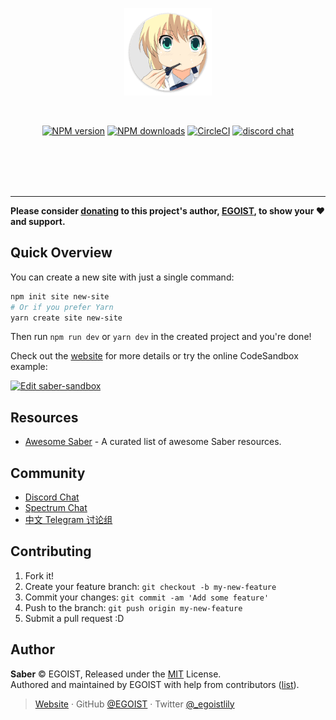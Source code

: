 <br><br>

<p align="center">
<a href="https://saber.land"><img width="140" src="./website/images/logo.png" alt="saber logo"></a>
</p>
<br>

<p align="center"><a href="https://npmjs.com/package/saber"><img src="https://flat.badgen.net/npm/v/saber" alt="NPM version"></a> <a href="https://npmjs.com/package/saber"><img src="https://flat.badgen.net/npm/dm/saber" alt="NPM downloads"></a> <a href="https://circleci.com/gh/egoist/saber/tree/master"><img src="https://flat.badgen.net/circleci/github/egoist/saber/master" alt="CircleCI"></a> <a href="https://chat.saber.land"><img alt="discord chat" src="https://flat.badgen.net/badge/chat/on%20discord/7289da"></a></p>

<br><br><br><br>

---

**Please consider [donating](https://www.patreon.com/egoist) to this project's author, [EGOIST](#author), to show your ❤️ and support.**

## Quick Overview

You can create a new site with just a single command:

```bash
npm init site new-site
# Or if you prefer Yarn
yarn create site new-site
```

Then run `npm run dev` or `yarn dev` in the created project and you're done!

Check out the [website](https://saber.land) for more details or try the online CodeSandbox example:

[![Edit saber-sandbox](https://codesandbox.io/static/img/play-codesandbox.svg)](https://codesandbox.io/s/github/egoist/saber-codesandbox/tree/master/?fontsize=14&module=%2Fpages%2Findex.md)

## Resources

- [Awesome Saber](https://github.com/egoist/awesome-saber) - A curated list of awesome Saber resources.

## Community

- [Discord Chat](https://chat.saber.land)
- [Spectrum Chat](https://spectrum.chat/saber)
- [中文 Telegram 讨论组](https://t.me/joinchat/Bc7EQEaeb4Ty0k5wvRNU7Q)

## Contributing

1. Fork it!
2. Create your feature branch: `git checkout -b my-new-feature`
3. Commit your changes: `git commit -am 'Add some feature'`
4. Push to the branch: `git push origin my-new-feature`
5. Submit a pull request :D

## Author

**Saber** © EGOIST, Released under the [MIT](./LICENSE) License.<br>
Authored and maintained by EGOIST with help from contributors ([list](https://github.com/egoist/saber/contributors)).

> [Website](https://github.com/egoist) · GitHub [@EGOIST](https://github.com/egoist) · Twitter [@\_egoistlily](https://twitter.com/_egoistlily)

